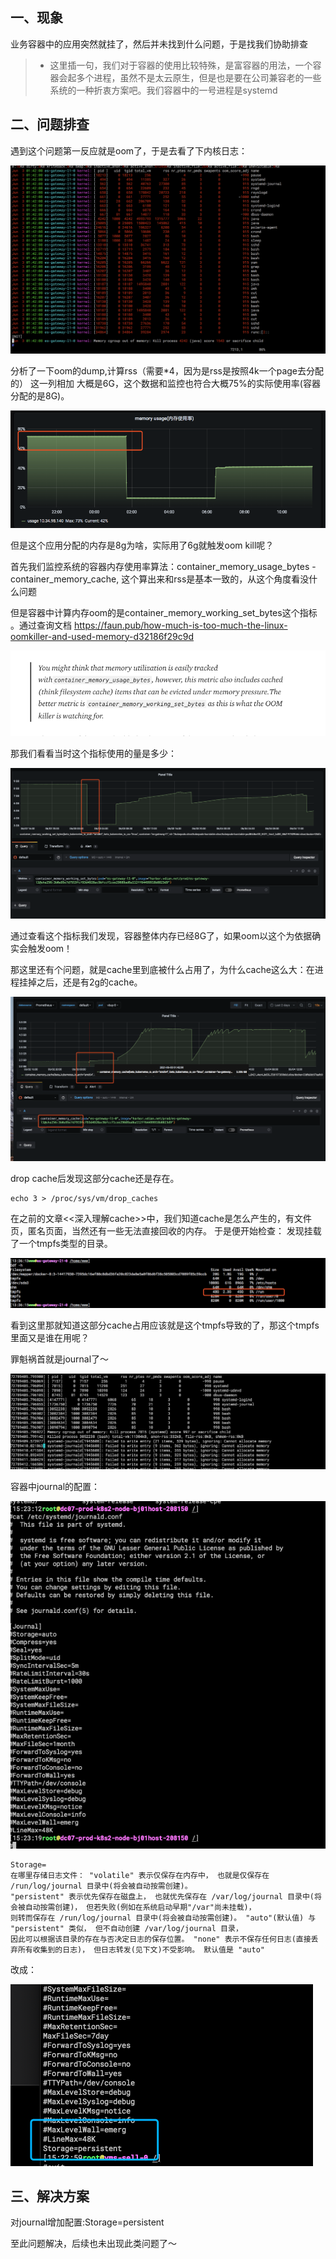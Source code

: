 ## 一、现象

业务容器中的应用突然就挂了，然后并未找到什么问题，于是找我们协助排查
 
>- 这里插一句，我们对于容器的使用比较特殊，是富容器的用法，一个容器会起多个进程，虽然不是太云原生，但是也是要在公司兼容老的一些系统的一种折衷方案吧。我们容器中的一号进程是systemd

## 二、问题排查

遇到这个问题第一反应就是oom了，于是去看了下内核日志：

![](../images/mem-tmpfs1.png)

分析了一下oom的dump,计算rss（需要*4，因为是rss是按照4k一个page去分配的） 这一列相加 大概是6G，这个数据和监控也符合大概75%的实际使用率(容器分配的是8G)。

![](../images/mem-tmpfs2.png)

但是这个应用分配的内存是8g为啥，实际用了6g就触发oom kill呢？

首先我们监控系统的容器内存使用率算法：container_memory_usage_bytes - container_memory_cache, 这个算出来和rss是基本一致的，从这个角度看没什么问题

但是容器中计算内存oom的是container_memory_working_set_bytes这个指标 。通过查询文档
https://faun.pub/how-much-is-too-much-the-linux-oomkiller-and-used-memory-d32186f29c9d

![](../images/mem-tmpfs3.png)

那我们看看当时这个指标使用的量是多少：

![](../images/mem-tmpfs4.png)

通过查看这个指标我们发现，容器整体内存已经8G了，如果oom以这个为依据确实会触发oom！

那这里还有个问题，就是cache里到底被什么占用了，为什么cache这么大：在进程挂掉之后，还是有2g的cache。

![](../images/mem-tmpfs6.png)

drop cache后发现这部分cache还是存在。
```shell
echo 3 > /proc/sys/vm/drop_caches
```

在之前的文章<<深入理解cache>>中，我们知道cache是怎么产生的，有文件页，匿名页面，当然还有一些无法直接回收的内存。
于是便开始检查：
发现挂载了一个tmpfs类型的目录。

![](../images/mem-tmpfs9.png)

看到这里那就知道这部分cache占用应该就是这个tmpfs导致的了，那这个tmpfs里面又是谁在用呢？

罪魁祸首就是journal了～

![](../images/mem-tmpfs7.png)

容器中journal的配置：

![](../images/mem-tmpfs10.png)

```shell
Storage=
在哪里存储日志文件： "volatile" 表示仅保存在内存中， 也就是仅保存在 /run/log/journal 目录中(将会被自动按需创建)。 
"persistent" 表示优先保存在磁盘上， 也就优先保存在 /var/log/journal 目录中(将会被自动按需创建)， 但若失败(例如在系统启动早期"/var"尚未挂载)，
则转而保存在 /run/log/journal 目录中(将会被自动按需创建)。 "auto"(默认值) 与 "persistent" 类似， 但不自动创建 /var/log/journal 目录， 
因此可以根据该目录的存在与否决定日志的保存位置。 "none" 表示不保存任何日志(直接丢弃所有收集到的日志)， 但日志转发(见下文)不受影响。 默认值是 "auto"
```

改成：

![](../images/mem-tmpfs8.png)

## 三、解决方案

对journal增加配置:Storage=persistent

至此问题解决，后续也未出现此类问题了～